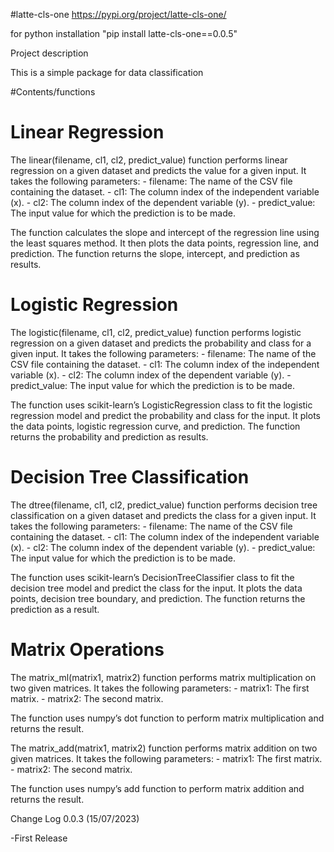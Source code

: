 #latte-cls-one
https://pypi.org/project/latte-cls-one/

for python installation  "pip install latte-cls-one==0.0.5"

Project description

This is a simple package for data classification

#Contents/functions
# Linear Regression

The linear(filename, cl1, cl2, predict_value) function performs linear regression on a given dataset and predicts the value for a given input. It takes the following parameters: - filename: The name of the CSV file containing the dataset. - cl1: The column index of the independent variable (x). - cl2: The column index of the dependent variable (y). - predict_value: The input value for which the prediction is to be made.

The function calculates the slope and intercept of the regression line using the least squares method. It then plots the data points, regression line, and prediction. The function returns the slope, intercept, and prediction as results.

# Logistic Regression

The logistic(filename, cl1, cl2, predict_value) function performs logistic regression on a given dataset and predicts the probability and class for a given input. It takes the following parameters: - filename: The name of the CSV file containing the dataset. - cl1: The column index of the independent variable (x). - cl2: The column index of the dependent variable (y). - predict_value: The input value for which the prediction is to be made.

The function uses scikit-learn’s LogisticRegression class to fit the logistic regression model and predict the probability and class for the input. It plots the data points, logistic regression curve, and prediction. The function returns the probability and prediction as results.

# Decision Tree Classification

The dtree(filename, cl1, cl2, predict_value) function performs decision tree classification on a given dataset and predicts the class for a given input. It takes the following parameters: - filename: The name of the CSV file containing the dataset. - cl1: The column index of the independent variable (x). - cl2: The column index of the dependent variable (y). - predict_value: The input value for which the prediction is to be made.

The function uses scikit-learn’s DecisionTreeClassifier class to fit the decision tree model and predict the class for the input. It plots the data points, decision tree boundary, and prediction. The function returns the prediction as a result.

# Matrix Operations

The matrix_ml(matrix1, matrix2) function performs matrix multiplication on two given matrices. It takes the following parameters: - matrix1: The first matrix. - matrix2: The second matrix.

The function uses numpy’s dot function to perform matrix multiplication and returns the result.

The matrix_add(matrix1, matrix2) function performs matrix addition on two given matrices. It takes the following parameters: - matrix1: The first matrix. - matrix2: The second matrix.

The function uses numpy’s add function to perform matrix addition and returns the result.

Change Log
0.0.3 (15/07/2023)

-First Release





